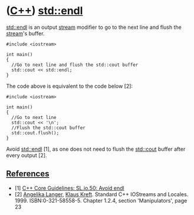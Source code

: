 # ([C++](Cpp.md)) [std::endl](CppEndl.md)

[std::endl](CppEndl.md) is an output [stream](CppStream.md) modifier
to go to the next line and flush the [stream](CppStream.md)'s buffer.

```
#include <iostream>  

int main() 
{   
  //Go to next line and flush the std::cout buffer   
  std::cout << std::endl; 
}
```

The code above is equivalent to the code below [2]:

```
#include <iostream>  

int main() 
{   
  //Go to next line   
  std::cout << '\n';   
  //Flush the std::cout buffer   
  std::cout.flush(); 
}
```

Avoid [std::endl](CppEndl.md) [1], as one does not need to flush the [std::cout](CppCout.md) buffer after every output [2].

## [References](CppReferences.md)

 * [1] [C++ Core Guidelines: SL.io.50: Avoid endl](https://github.com/isocpp/CppCoreGuidelines/blob/master/CppCoreGuidelines.md#Rio-endl)
 * [2] [Angelika Langer](CppAngelikaLanger.md), [Klaus Kreft](CppKlausKreft.md). Standard C++ IOStreams and Locales. 1999. ISBN:0-321-58558-5. Chapter 1.2.4, section 'Manipulators', page 23
